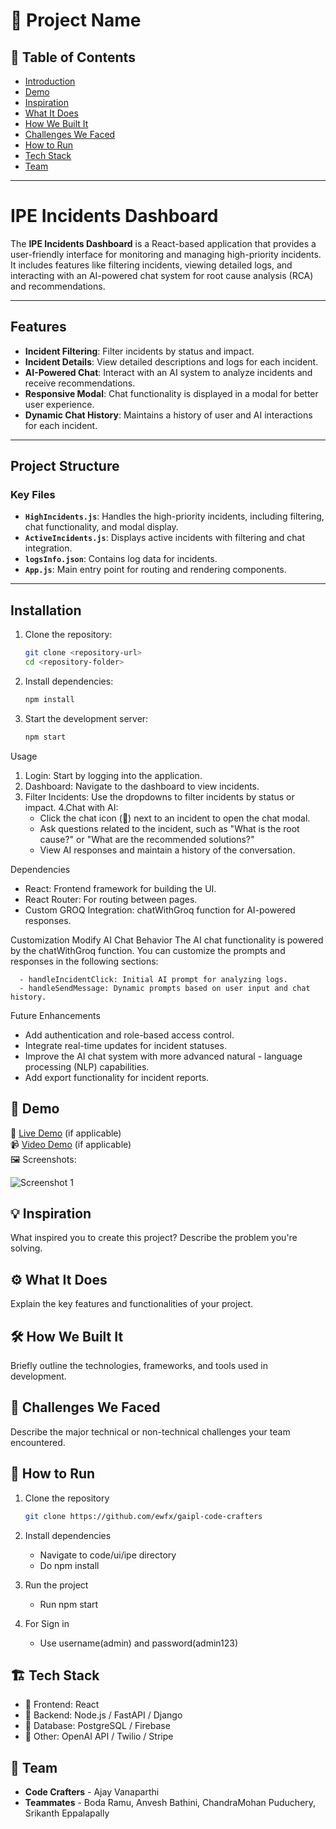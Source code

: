 # 🚀 Project Name

## 📌 Table of Contents
- [Introduction](#introduction)
- [Demo](#demo)
- [Inspiration](#inspiration)
- [What It Does](#what-it-does)
- [How We Built It](#how-we-built-it)
- [Challenges We Faced](#challenges-we-faced)
- [How to Run](#how-to-run)
- [Tech Stack](#tech-stack)
- [Team](#team)

---

# IPE Incidents Dashboard

The **IPE Incidents Dashboard** is a React-based application that provides a user-friendly interface for monitoring and managing high-priority incidents. It includes features like filtering incidents, viewing detailed logs, and interacting with an AI-powered chat system for root cause analysis (RCA) and recommendations.

---

## Features

- **Incident Filtering**: Filter incidents by status and impact.
- **Incident Details**: View detailed descriptions and logs for each incident.
- **AI-Powered Chat**: Interact with an AI system to analyze incidents and receive recommendations.
- **Responsive Modal**: Chat functionality is displayed in a modal for better user experience.
- **Dynamic Chat History**: Maintains a history of user and AI interactions for each incident.

---

## Project Structure


### Key Files
- **`HighIncidents.js`**: Handles the high-priority incidents, including filtering, chat functionality, and modal display.
- **`ActiveIncidents.js`**: Displays active incidents with filtering and chat integration.
- **`logsInfo.json`**: Contains log data for incidents.
- **`App.js`**: Main entry point for routing and rendering components.

---

## Installation

1. Clone the repository:
   ```bash
   git clone <repository-url>
   cd <repository-folder>

2. Install dependencies:
   ```bash
   npm install

3. Start the development server:
   ```bash
   npm start


Usage
1. Login: Start by logging into the application.
2. Dashboard: Navigate to the dashboard to view incidents.
3. Filter Incidents: Use the dropdowns to filter incidents by status or impact.
4.Chat with AI:
   - Click the chat icon (💬) next to an incident to open the chat modal.
   - Ask questions related to the incident, such as "What is the root cause?" or "What are the recommended solutions?"
   - View AI responses and maintain a history of the conversation.

Dependencies
   - React: Frontend framework for building the UI.
   - React Router: For routing between pages.
   - Custom GROQ Integration: chatWithGroq function for     AI-powered responses.

Customization
   Modify AI Chat Behavior
      The AI chat functionality is powered by the chatWithGroq function. You can customize the prompts and responses in the following sections:

      - handleIncidentClick: Initial AI prompt for analyzing logs.
      - handleSendMessage: Dynamic prompts based on user input and chat history.

Future Enhancements
   - Add authentication and role-based access control.
   - Integrate real-time updates for incident statuses.
   - Improve the AI chat system with more advanced natural - language processing (NLP) capabilities.
   - Add export functionality for incident reports.
## 🎥 Demo
🔗 [Live Demo](#) (if applicable)  
📹 [Video Demo](#) (if applicable)  
🖼️ Screenshots:

![Screenshot 1](link-to-image)

## 💡 Inspiration
What inspired you to create this project? Describe the problem you're solving.

## ⚙️ What It Does
Explain the key features and functionalities of your project.

## 🛠️ How We Built It
Briefly outline the technologies, frameworks, and tools used in development.

## 🚧 Challenges We Faced
Describe the major technical or non-technical challenges your team encountered.

## 🏃 How to Run
1. Clone the repository  
   ```sh
   git clone https://github.com/ewfx/gaipl-code-crafters
   ```
2. Install dependencies  
   - Navigate to code/ui/ipe directory
   - Do npm install
   
3. Run the project  
   - Run npm start

4. For Sign in
   - Use username(admin) and password(admin123)

## 🏗️ Tech Stack
- 🔹 Frontend: React
- 🔹 Backend: Node.js / FastAPI / Django
- 🔹 Database: PostgreSQL / Firebase
- 🔹 Other: OpenAI API / Twilio / Stripe

## 👥 Team
- **Code Crafters** - Ajay Vanaparthi
- **Teammates** - Boda Ramu, Anvesh Bathini, ChandraMohan Puduchery, Srikanth Eppalapally
